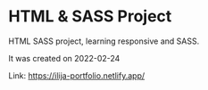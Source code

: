 # HTML & SASS Project


HTML SASS project, learning responsive and SASS. 

It was created on 2022-02-24

Link: https://ilija-portfolio.netlify.app/
